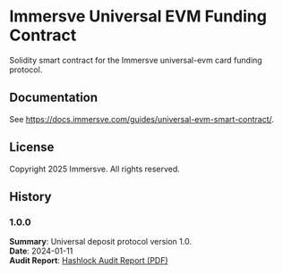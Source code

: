 # Immersve Universal EVM Funding Contract

Solidity smart contract for the Immersve universal-evm card funding protocol.


## Documentation

See https://docs.immersve.com/guides/universal-evm-smart-contract/.


## License

Copyright 2025 Immersve. All rights reserved.


## History


### 1.0.0

**Summary**: Universal deposit protocol version 1.0.<br>
**Date**: 2024-01-11<br>
**Audit Report**: [Hashlock Audit Report (PDF)](https://static.immersve.com/public-reports/smart-contracts/funding-contract-universal-evm/202311-hashlock_immersve_v12_22_02_2024.pdf)<br>
